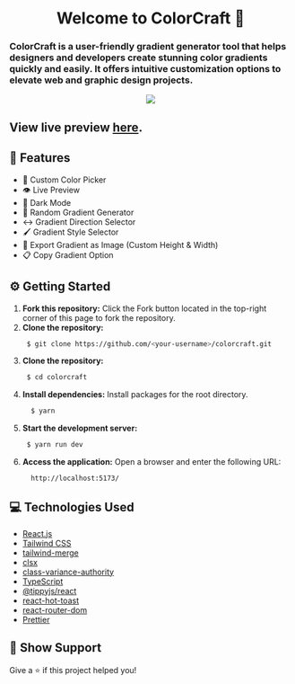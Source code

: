 <h1 align="center">Welcome to ColorCraft 👋</h1>

### ColorCraft is a user-friendly gradient generator tool that helps designers and developers create stunning color gradients quickly and easily. It offers intuitive customization options to elevate web and graphic design projects.

<p align="center">
  <kbd>
    <img src="https://github.com/programmer-rahul/colorcraft/blob/main/public/logo/logo.png"></img>
  </kbd>
</p>

## View live preview **[here](https://colorcraft.vercel.app)**.

## 🔧 Features

- 🎨 Custom Color Picker
- 👁️ Live Preview
- 🌙 Dark Mode
- 🎲 Random Gradient Generator
- ↔️ Gradient Direction Selector
- 🖌️ Gradient Style Selector
- 📐 Export Gradient as Image (Custom Height & Width)
- 📋 Copy Gradient Option

## ⚙️ Getting Started

1. **Fork this repository:** Click the Fork button located in the top-right corner of this page to fork the repository.
2. **Clone the repository:**
   ```bash
    $ git clone https://github.com/<your-username>/colorcraft.git
   ```
3. **Clone the repository:**
   ```bash
    $ cd colorcraft
   ```
4. **Install dependencies:**
   Install packages for the root directory.
   ```bash
     $ yarn
   ```
5. **Start the development server:**
   ```bash
    $ yarn run dev
   ```
6. **Access the application:**
   Open a browser and enter the following URL:
   ```bash
     http://localhost:5173/
   ```

## 💻 Technologies Used

- [React.js](https://reactjs.org/)
- [Tailwind CSS](https://tailwindcss.com/)
- [tailwind-merge](https://github.com/dcastil/tailwind-merge)
- [clsx](https://github.com/lukeed/clsx)
- [class-variance-authority](https://cva.style/docs)
- [TypeScript](https://www.typescriptlang.org/)
- [@tippyjs/react](https://github.com/atomiks/tippyjs-react)
- [react-hot-toast](https://react-hot-toast.com/)
- [react-router-dom](https://reactrouter.com/)
- [Prettier](https://prettier.io/)

## 💖 Show Support

Give a ⭐️ if this project helped you!
